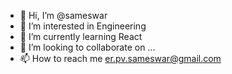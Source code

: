 - 👋 Hi, I’m @sameswar
- 👀 I’m interested in Engineering 
- 🌱 I’m currently learning React
- 💞️ I’m looking to collaborate on ...
- 📫 How to reach me er.pv.sameswar@gmail.com

<!---
sameswar/sameswar is a ✨ special ✨ repository because its `README.md` (this file) appears on your GitHub profile.
You can click the Preview link to take a look at your changes.
--->
